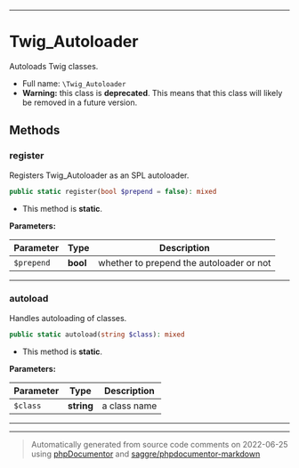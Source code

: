 ***

# Twig_Autoloader

Autoloads Twig classes.



* Full name: `\Twig_Autoloader`
* **Warning:** this class is **deprecated**. This means that this class will likely be removed in a future version.




## Methods


### register

Registers Twig_Autoloader as an SPL autoloader.

```php
public static register(bool $prepend = false): mixed
```



* This method is **static**.




**Parameters:**

| Parameter | Type | Description |
|-----------|------|-------------|
| `$prepend` | **bool** | whether to prepend the autoloader or not |




***

### autoload

Handles autoloading of classes.

```php
public static autoload(string $class): mixed
```



* This method is **static**.




**Parameters:**

| Parameter | Type | Description |
|-----------|------|-------------|
| `$class` | **string** | a class name |




***


***
> Automatically generated from source code comments on 2022-06-25 using [phpDocumentor](http://www.phpdoc.org/) and [saggre/phpdocumentor-markdown](https://github.com/Saggre/phpDocumentor-markdown)
